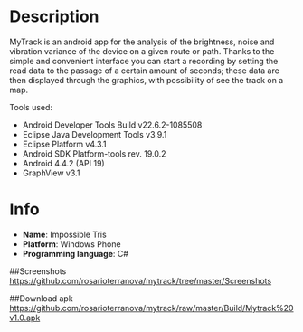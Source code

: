 # Description
MyTrack is an android app for the analysis of the brightness, noise and vibration variance of the device on a given route or path. Thanks to the simple and convenient interface you can start a recording by setting the read data to the passage of a certain amount of seconds; these data are then displayed through the graphics, with possibility of see the track on a map.

Tools used:
- Android Developer Tools Build v22.6.2-1085508
- Eclipse Java Development Tools v3.9.1
- Eclipse Platform v4.3.1
- Android SDK Platform-tools rev. 19.0.2
- Android 4.4.2 (API 19)
- GraphView v3.1

# Info
- **Name**: Impossible Tris
- **Platform**: Windows Phone
- **Programming language**: C#

##Screenshots
https://github.com/rosarioterranova/mytrack/tree/master/Screenshots

##Download apk
https://github.com/rosarioterranova/mytrack/raw/master/Build/Mytrack%20v1.0.apk
